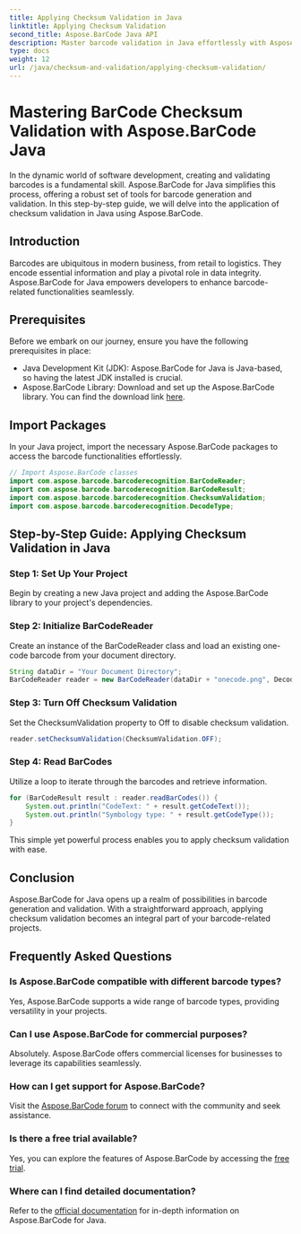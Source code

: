 ```yaml
---
title: Applying Checksum Validation in Java
linktitle: Applying Checksum Validation
second_title: Aspose.BarCode Java API
description: Master barcode validation in Java effortlessly with Aspose.BarCode. Step-by-step guide for checksum validation. Boost your software's data integrity!
type: docs
weight: 12
url: /java/checksum-and-validation/applying-checksum-validation/
---
```

# Mastering BarCode Checksum Validation with Aspose.BarCode Java

In the dynamic world of software development, creating and validating barcodes is a fundamental skill. Aspose.BarCode for Java simplifies this process, offering a robust set of tools for barcode generation and validation. In this step-by-step guide, we will delve into the application of checksum validation in Java using Aspose.BarCode.

## Introduction

Barcodes are ubiquitous in modern business, from retail to logistics. They encode essential information and play a pivotal role in data integrity. Aspose.BarCode for Java empowers developers to enhance barcode-related functionalities seamlessly.

## Prerequisites

Before we embark on our journey, ensure you have the following prerequisites in place:

- Java Development Kit (JDK): Aspose.BarCode for Java is Java-based, so having the latest JDK installed is crucial.
- Aspose.BarCode Library: Download and set up the Aspose.BarCode library. You can find the download link [here](https://releases.aspose.com/barcode/java/).

## Import Packages

In your Java project, import the necessary Aspose.BarCode packages to access the barcode functionalities effortlessly.

```java
// Import Aspose.BarCode classes
import com.aspose.barcode.barcoderecognition.BarCodeReader;
import com.aspose.barcode.barcoderecognition.BarCodeResult;
import com.aspose.barcode.barcoderecognition.ChecksumValidation;
import com.aspose.barcode.barcoderecognition.DecodeType;
```

## Step-by-Step Guide: Applying Checksum Validation in Java

### Step 1: Set Up Your Project

Begin by creating a new Java project and adding the Aspose.BarCode library to your project's dependencies.

### Step 2: Initialize BarCodeReader

Create an instance of the BarCodeReader class and load an existing one-code barcode from your document directory.

```java
String dataDir = "Your Document Directory";
BarCodeReader reader = new BarCodeReader(dataDir + "onecode.png", DecodeType.ONE_CODE);
```

### Step 3: Turn Off Checksum Validation

Set the ChecksumValidation property to Off to disable checksum validation.

```java
reader.setChecksumValidation(ChecksumValidation.OFF);
```

### Step 4: Read BarCodes

Utilize a loop to iterate through the barcodes and retrieve information.

```java
for (BarCodeResult result : reader.readBarCodes()) {
    System.out.println("CodeText: " + result.getCodeText());
    System.out.println("Symbology type: " + result.getCodeType());
}
```

This simple yet powerful process enables you to apply checksum validation with ease.

## Conclusion

Aspose.BarCode for Java opens up a realm of possibilities in barcode generation and validation. With a straightforward approach, applying checksum validation becomes an integral part of your barcode-related projects.

## Frequently Asked Questions

### Is Aspose.BarCode compatible with different barcode types?
Yes, Aspose.BarCode supports a wide range of barcode types, providing versatility in your projects.

### Can I use Aspose.BarCode for commercial purposes?
Absolutely. Aspose.BarCode offers commercial licenses for businesses to leverage its capabilities seamlessly.

### How can I get support for Aspose.BarCode?
Visit the [Aspose.BarCode forum](https://forum.aspose.com/c/barcode/13) to connect with the community and seek assistance.

### Is there a free trial available?
Yes, you can explore the features of Aspose.BarCode by accessing the [free trial](https://releases.aspose.com/).

### Where can I find detailed documentation?
Refer to the [official documentation](https://reference.aspose.com/barcode/java/) for in-depth information on Aspose.BarCode for Java.


